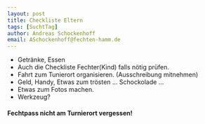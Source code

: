 ```yaml
---
layout: post
title: Checkliste Eltern  
tags: [SuchtTag] 
author: Andreas Schockenhoff 
email: ASchockenhoff@fechten-hamm.de
---
```


<!--- Tags Ideen Degen,Checklisten --->

* Getränke, Essen
* Auch die Checkliste Fechter(Kind) falls nötig prüfen.
* Fahrt zum Tunierort organisieren. (Ausschreibung mitnehmen)
* Geld, Handy, Etwas zum trösten ... Schockolade ...
* Etwas zum Fotos machen.
* Werkzeug?
#### Fechtpass nicht am Turnierort vergessen!
  